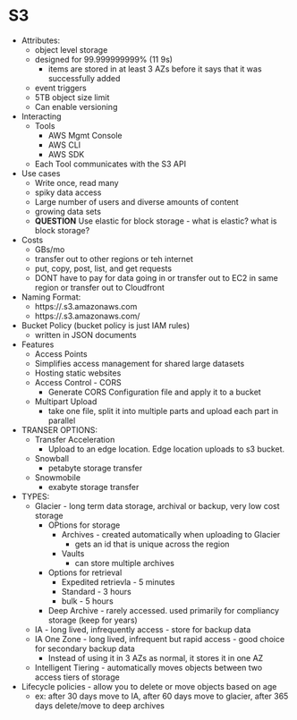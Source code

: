 # S3
* Attributes: 
    * object level storage
    * designed for 99.999999999% (11 9s)
        * items are stored in at least 3 AZs before it says that it was successfully added        
    * event triggers
    * 5TB object size limit
    * Can enable versioning 
* Interacting
    * Tools 
        * AWS Mgmt Console 
        * AWS CLI
        * AWS SDK 
    * Each Tool communicates with the S3 API 
* Use cases
    * Write once, read many
    * spiky data access
    * Large number of users and diverse amounts of content
    * growing data sets
    * **QUESTION** Use elastic for block storage  - what is elastic?  what is block storage?
* Costs
    * GBs/mo
    * transfer out to other regions or teh internet
    * put, copy, post, list, and get requests
    * DONT have to pay for data going in or transfer out to EC2 in same region or transfer out to Cloudfront
* Naming Format: 
    * https://<bucket name>.s3.amazonaws.com
    * https://<bucket name>.s3.amazonaws.com/<filename>
* Bucket Policy (bucket policy is just IAM rules)
    * written in JSON documents
* Features
    * Access Points
    * Simplifies access management for shared large datasets
    * Hosting static websites
    * Access Control - CORS
        * Generate CORS Configuration file and apply it to a bucket
    * Multipart Upload
        * take one file, split it into multiple parts and upload each part in parallel
* TRANSER OPTIONS: 
    * Transfer Acceleration
        * Upload to an edge location.  Edge location uploads to s3 bucket.
    * Snowball
        * petabyte storage transfer
    * Snowmobile
        * exabyte storage transfer
* TYPES: 
    * Glacier - long term data storage, archival or backup, very low cost storage
        * OPtions for storage 
            * Archives - created automatically when uploading to Glacier
                - gets an id that is unique across the region 
            * Vaults 
                - can store multiple archives 
        * Options for retrieval 
            * Expedited retrievla  - 5 minutes
            * Standard - 3 hours
            * bulk - 5 hours
        * Deep Archive - rarely accessed.  used primarily for compliancy storage (keep for years)
    * IA - long lived, infrequently access - store for backup data 
    * IA One Zone - long lived, infrequent but rapid access - good choice for secondary backup data 
        * Instead of using it in 3 AZs as normal, it stores it in one AZ
    * Intelligent Tiering - automatically moves objects between two access tiers of storage
* Lifecycle policies - allow you to delete or move objects based on age 
    * ex: after 30 days move to IA, after 60 days move to glacier, after 365 days delete/move to deep archives